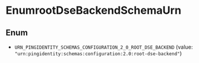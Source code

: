 

# EnumrootDseBackendSchemaUrn

## Enum


* `URN_PINGIDENTITY_SCHEMAS_CONFIGURATION_2_0_ROOT_DSE_BACKEND` (value: `"urn:pingidentity:schemas:configuration:2.0:root-dse-backend"`)



